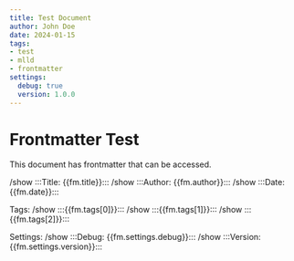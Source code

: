 ```yaml
---
title: Test Document
author: John Doe
date: 2024-01-15
tags:
- test
- mlld
- frontmatter
settings:
  debug: true
  version: 1.0.0
---
```


# Frontmatter Test

This document has frontmatter that can be accessed.

/show :::Title: {{fm.title}}:::
/show :::Author: {{fm.author}}:::
/show :::Date: {{fm.date}}:::

Tags:
/show :::{{fm.tags[0]}}:::
/show :::{{fm.tags[1]}}:::
/show :::{{fm.tags[2]}}:::

Settings:
/show :::Debug: {{fm.settings.debug}}:::
/show :::Version: {{fm.settings.version}}:::